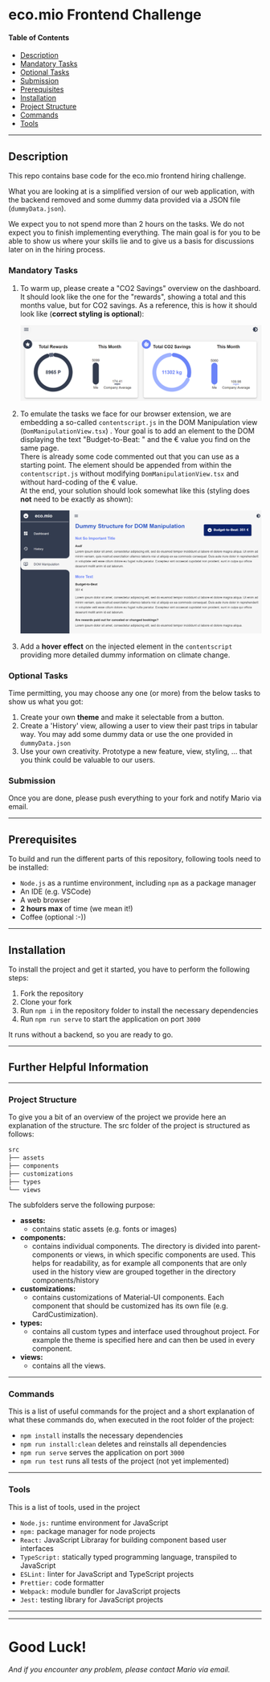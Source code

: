 # eco.mio Frontend Challenge


#### Table of Contents

- [Description](#description)
- [Mandatory Tasks](#mandatory-tasks)
- [Optional Tasks](#optional-tasks)
- [Submission](#submission)
- [Prerequisites](#prerequisites)
- [Installation](#installation)
- [Project Structure](#project-structure)
- [Commands](#commands)
- [Tools](#tools)

---

## Description

This repo contains base code for the eco.mio frontend hiring challenge.

What you are looking at is a simplified version of our web application, with the backend removed and some dummy data provided via a JSON file (`dummyData.json`).

We expect you to not spend more than 2 hours on the tasks. We do not expect you to finish implementing everything. The main goal is for you to be able to show us where your skills lie and to give us a basis for discussions later on in the hiring process.

### Mandatory Tasks
1. To warm up, please create a "CO2 Savings" overview on the dashboard. It should look like the one for the "rewards", showing a total and this months value, but for CO2 savings. As a reference, this is how it should look like (__correct styling is optional__): 

    ![CO2 component](/CO2%20component.png)

2. To emulate the tasks we face for our browser extension, we are embedding a so-called `contentscript.js` in the DOM Manipulation view (`DomManipulationView.tsx`) . Your goal is to add an element to the DOM displaying the text "Budget-to-Beat: " and the € value you find on the same page. \
There is already some code commented out that you can use as a starting point. The element should be appended from within the `contentscript.js` without modifying `DomManipulationView.tsx` and without hard-coding of the € value. \
At the end, your solution should look somewhat like this (styling does __not__ need to be exactly as shown):

    ![DOM Manipulation](/dom%20manipulation.png)

3. Add a __hover effect__ on the injected element in the `contentscript` providing more detailed dummy information on climate change.

### Optional Tasks
Time permitting, you may choose any one (or more) from the below tasks to show us what you got:
1. Create your own __theme__ and make it selectable from a button.
2. Create a 'History' view, allowing a user to view their past trips in tabular way. You may add some dummy data or use the one provided in `dummyData.json`
3. Use your own creativity. Prototype a new feature, view, styling, ... that you think could be valuable to our users.

### Submission
Once you are done, please push everything to your fork and notify Mario via email.

---

## Prerequisites

To build and run the different parts of this repository, following tools need to be installed:

- `Node.js` as a runtime environment, including `npm` as a package manager
- An IDE (e.g. VSCode)
- A web browser
- __2 hours max__ of time (we mean it!)
- Coffee (optional :-))

---

## Installation

To install the project and get it started, you have to perform the following steps:

1. Fork the repository
2. Clone your fork
2. Run `npm i` in the repository folder to install the necessary dependencies
3. Run `npm run serve` to start the application on port `3000`

It runs without a backend, so you are ready to go.

---

## Further Helpful Information

---

### Project Structure

To give you a bit of an overview of the project we provide here an explanation of the structure. The src folder of the project is structured as follows:

    src
    ├── assets
    ├── components
    ├── customizations
    ├── types
    └── views

The subfolders serve the following purpose:

- **assets:**
  - contains static assets (e.g. fonts or images)
- **components:**
  - contains individual components. The directory is divided into parent-components or views, in which specific components are used. This helps for readability, as for example all components that are only used in the history view are grouped together in the directory components/history
- **customizations:**
  - contains customizations of Material-UI components. Each component that should be customized has its own file (e.g. CardCustimization).
- **types:**
  - contains all custom types and interface used throughout project. For example the theme is specified here and can then be used in every component.
- **views:**
  - contains all the views.

---

### Commands

This is a list of useful commands for the project and a short explanation of what these commands do, when executed in the root folder of the project:

- `npm install` installs the necessary dependencies
- `npm run install:clean` deletes and reinstalls all dependencies
- `npm run serve` serves the application on port `3000`
- `npm run test` runs all tests of the project (not yet implemented)

---

### Tools

This is a list of tools, used in the project

- `Node.js:` runtime environment for JavaScript
- `npm:` package manager for node projects
- `React:` JavaScript Libraray for building component based user interfaces
- `TypeScript:` statically typed programming language, transpiled to JavaScript
- `ESLint:` linter for JavaScript and TypeScript projects
- `Prettier:` code formatter
- `Webpack:` module bundler for JavaScript projects
- `Jest:` testing library for JavaScript projects

---

---

# Good Luck!

_And if you encounter any problem, please contact Mario via email._
